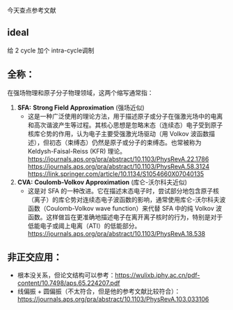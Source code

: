 今天查点参考文献
## ideal

给 2 cycle 加个 intra-cycle调制


## 全称：
在强场物理和原子分子物理领域，这两个缩写通常指：

1.  **SFA:** **Strong Field Approximation** (强场近似)
    * 这是一种广泛使用的理论方法，用于描述原子或分子在强激光场中的电离和高次谐波产生等过程。其核心思想是忽略末态（连续态）电子受到原子核库仑势的作用，认为电子主要受强激光场驱动（用 Volkov 波函数描述），但初态（束缚态）仍然是原子或分子的束缚态。也常被称为 Keldysh-Faisal-Reiss (KFR) 理论。
https://journals.aps.org/pra/abstract/10.1103/PhysRevA.22.1786
https://journals.aps.org/pra/abstract/10.1103/PhysRevA.58.3124
https://link.springer.com/article/10.1134/S1054660X07040135
2.  **CVA:** **Coulomb-Volkov Approximation** (库仑-沃尔科夫近似)
    * 这是对 SFA 的一种改进。它在描述末态电子时，尝试部分地包含原子核（离子）的库仑势对连续态电子波函数的影响，通常使用库仑-沃尔科夫波函数（Coulomb-Volkov wave function）来代替 SFA 中的纯 Volkov 波函数。这样做旨在更准确地描述电子在离开离子核时的行为，特别是对于低能电子或阈上电离（ATI）的低能部分。
https://journals.aps.org/pra/abstract/10.1103/PhysRevA.18.538


## 非正交应用：

* 根本没关系，但论文结构可以参考：https://wulixb.iphy.ac.cn/pdf-content/10.7498/aps.65.224207.pdf
* 线偏振 + 圆偏振（不太符合，但是他的参考文献比较符合）：https://journals.aps.org/pra/abstract/10.1103/PhysRevA.103.033106